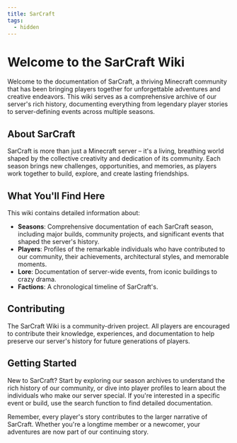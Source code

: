 ```yaml
---
title: SarCraft
tags:
  - hidden
---
```


# Welcome to the SarCraft Wiki
Welcome to the documentation of SarCraft, a thriving Minecraft community that has been bringing players together for unforgettable adventures and creative endeavors. This wiki serves as a comprehensive archive of our server's rich history, documenting everything from legendary player stories to server-defining events across multiple seasons.

## About SarCraft
SarCraft is more than just a Minecraft server – it's a living, breathing world shaped by the collective creativity and dedication of its community. Each season brings new challenges, opportunities, and memories, as players work together to build, explore, and create lasting friendships.

## What You'll Find Here

This wiki contains detailed information about:

- **Seasons**: Comprehensive documentation of each SarCraft season, including major builds, community projects, and significant events that shaped the server's history.
- **Players**: Profiles of the remarkable individuals who have contributed to our community, their achievements, architectural styles, and memorable moments.
- **Lore**: Documentation of server-wide events, from iconic buildings to crazy drama.
- **Factions**: A chronological timeline of SarCraft's.

## Contributing

The SarCraft Wiki is a community-driven project. All players are encouraged to contribute their knowledge, experiences, and documentation to help preserve our server's history for future generations of players.

## Getting Started

New to SarCraft? Start by exploring our season archives to understand the rich history of our community, or dive into player profiles to learn about the individuals who make our server special. If you're interested in a specific event or build, use the search function to find detailed documentation.

Remember, every player's story contributes to the larger narrative of SarCraft. Whether you're a longtime member or a newcomer, your adventures are now part of our continuing story.